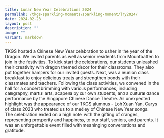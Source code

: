 ```yaml
---
title: Lunar New Year Celebrations 2024
permalink: /tkgs-sparkling-moments/sparkling-moment/lny2024/
date: 2024-02-23
layout: post
description: ""
image: ""
variant: markdown
---
```

TKGS hosted a Chinese New Year celebration to usher in the year of the Dragon. We invited parents as well as senior residents from Mountbatten to join in the festivities. 
To kick start the celebrations, our students unleashed their creativity with dragon themed decor for their classrooms. They also put together hampers for our invited guests. Next, was a reunion class breakfast to enjoy delicious treats and strengthen bonds with their classmates and teachers. 
Following the class activities, we convened in the hall for a concert brimming with various performances, including calligraphy, martial arts, acapella by our own students, and a cultural dance performance by the Singapore Chinese Dance Theatre. 
An unexpected highlight was the appearance of our TKGS alumnus - Loh Xuan Yan, Carys of class 2023 who treated us to a medley of Chinese New Year songs.  
The celebration ended on a high note, with the gifting of oranges, representing prosperity and happiness, to our staff, seniors, and parents. It was an unforgettable event filled with meaninging conversations and gratitude.